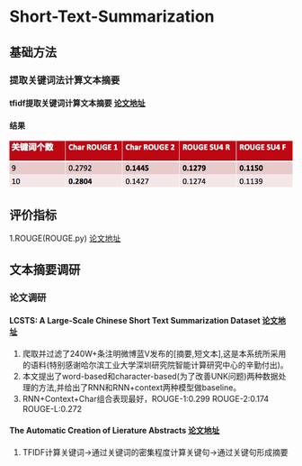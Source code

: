 # Short-Text-Summarization

## 基础方法

### 提取关键词法计算文本摘要

#### tfidf提取关键词计算文本摘要 [论文地址](http://www.di.ubi.pt/~jpaulo/competence/general/(1958)Luhn.pdf)

#### 结果
![](https://github.com/yangzhiye/ImageCache/blob/master/LCSTS/lcsts_tfidf.png)

## 评价指标

1.ROUGE(ROUGE.py) [论文地址](http://www.aclweb.org/anthology/W04-1013)

## 文本摘要调研

### 论文调研

#### LCSTS: A Large-Scale Chinese Short Text Summarization Dataset [论文地址](http://www.aclweb.org/website/anthology/D/D15/D15-1229.pdf)

1. 爬取并过滤了240W+条注明微博蓝V发布的[摘要,短文本],这是本系统所采用的语料(特别感谢哈尔滨工业大学深圳研究院智能计算研究中心的辛勤付出)。
2. 本文提出了word-based和character-based(为了改善UNK问题)两种数据处理的方法,并给出了RNN和RNN+context两种模型做baseline。
3. RNN+Context+Char组合表现最好，ROUGE-1:0.299 ROUGE-2:0.174 ROUGE-L:0.272

#### The Automatic Creation of Lierature Abstracts [论文地址](http://courses.ischool.berkeley.edu/i256/f06/papers/luhn58.pdf)

1. TFIDF计算关键词->通过关键词的密集程度计算关键句->通过关键句形成摘要